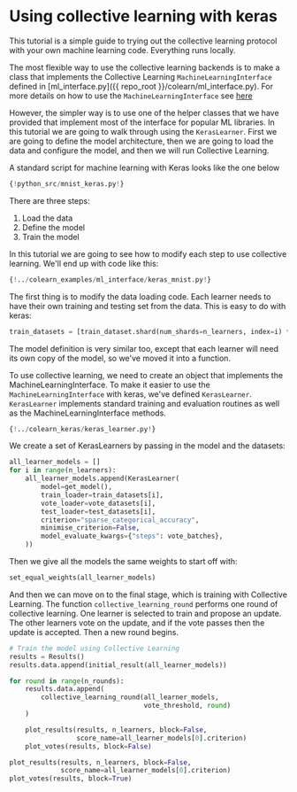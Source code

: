 # Using collective learning with keras

This tutorial is a simple guide to trying out the collective learning protocol with your
own machine learning code. Everything runs locally.

The most flexible way to use the collective learning backends is to make a class that implements
the Collective Learning `MachineLearningInterface` defined in [ml_interface.py]({{ repo_root }}/colearn/ml_interface.py). 
For more details on how to use the `MachineLearningInterface` see [here](./intro_tutorial_mli.md)

However, the simpler way is to use one of the helper classes that we have provided that implement 
most of the interface for popular ML libraries. 
In this tutorial we are going to walk through using the `KerasLearner`.
First we are going to define the model architecture, then 
we are going to load the data and configure the model, and then we will run Collective Learning.

A standard script for machine learning with Keras looks like the one below
```Python 
{!python_src/mnist_keras.py!}
```
There are three steps:

1. Load the data
2. Define the model
3. Train the model

In this tutorial we are going to see how to modify each step to use collective learning. 
We'll end up with code like this:
```Python 
{!../colearn_examples/ml_interface/keras_mnist.py!}
```

The first thing is to modify the data loading code.
Each learner needs to have their own training and testing set from the data.
This is easy to do with keras:
```Python 
train_datasets = [train_dataset.shard(num_shards=n_learners, index=i) for i in range(n_learners)]
```

The model definition is very similar too, except that each learner will need its own copy of the model,
so we've moved it into a function.

To use collective learning, we need to create an object that implements the MachineLearningInterface.
To make it easier to use the `MachineLearningInterface` with keras, we've defined `KerasLearner`.
`KerasLearner` implements standard training and evaluation routines as well as the MachineLearningInterface methods.

```Python 
{!../colearn_keras/keras_learner.py!}
```

We create a set of KerasLearners by passing in the model and the datasets:
```Python
all_learner_models = []
for i in range(n_learners):
    all_learner_models.append(KerasLearner(
        model=get_model(),
        train_loader=train_datasets[i],
        vote_loader=vote_datasets[i],
        test_loader=test_datasets[i],
        criterion="sparse_categorical_accuracy",
        minimise_criterion=False,
        model_evaluate_kwargs={"steps": vote_batches},
    ))
```

Then we give all the models the same weights to start off with:
```Python
set_equal_weights(all_learner_models)
```

And then we can move on to the final stage, which is training with Collective Learning.
The function `collective_learning_round` performs one round of collective learning.
One learner is selected to train and propose an update.
The other learners vote on the update, and if the vote passes then the update is accepted.
Then a new round begins.
```Python 
# Train the model using Collective Learning
results = Results()
results.data.append(initial_result(all_learner_models))

for round in range(n_rounds):
    results.data.append(
        collective_learning_round(all_learner_models,
                                  vote_threshold, round)
    )

    plot_results(results, n_learners, block=False,
                 score_name=all_learner_models[0].criterion)
    plot_votes(results, block=False)

plot_results(results, n_learners, block=False,
             score_name=all_learner_models[0].criterion)
plot_votes(results, block=True)
```
